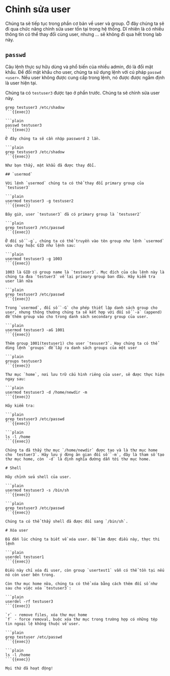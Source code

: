 # Chỉnh sửa user

Chúng ta sẽ tiếp tục trong phần cơ bản về user và group. Ở đây chúng ta sẽ đi qua chức năng chỉnh sửa user tồn tại trong hệ thống. Dĩ nhiên là có nhiều thông tin có thể thay đổi cùng user, nhưng ... sẽ không đi qua hết trong lab này.

## `passwd`

Câu lệnh thực sự hữu dùng và phổ biến của nhiều admin, đó là đổi mật khẩu. Để đổi mật khẩu cho user, chúng ta sử dụng lệnh với cú pháp `passwd <user>`. Nếu user không được cung cấp trong lệnh, nó được được ngầm định là user hiện tại.

Chúng ta có `testuser3` được tạo ở phần trước. Chúng ta sẽ chỉnh sửa user này.

```plain
grep testuser3 /etc/shadow
```{{exec}}

```plain
passwd testuser3
```{{exec}}

Ở đây chúng ta sẽ cần nhập password 2 lần.

```plain
grep testuser3 /etc/shadow
```{{exec}}

Như bạn thấy, mật khẩu đã được thay đổi.

## `usermod`

Với lệnh `usermod` chúng ta có thể thay đổi primary group của `testuser3`

```plain
usermod testuser3 -g testuser2
```{{exec}}

Bây giờ, user `testuser3` đã có primary group là `testuser2`

```plain
grep testuser3 /etc/passwd
```{{exec}}

Ở đối số `-g`, chúng ta có thể truyền vào tên group như lệnh `usermod` vừa chạy hoặc GID như lệnh sau:

```plain
usermod testuser3 -g 1003
```{{exec}}

1003 là GID có group name là `testuser3`. Mục đích của câu lệnh này là chúng ta đưa `testuer3` về lại primary group ban đầu. Hãy kiểm tra user lần nữa

```plain
grep testuser3 /etc/passwd
```{{exec}}

Trong `usermod`, đối số `-G` cho phép thiết lập danh sách group cho user, nhưng thông thường chúng ta sẽ kết hợp với đối số `-a` (append) để thêm group vào cho trong danh sách secondary group của user. 

```plain
usermod testuser3 -aG 1001
```{{exec}}

Thêm group 1001(testuser1) cho user `tesuser3`. Hay chúng ta có thể dùng lệnh `groups` để lấy ra danh sách groups của một user

```plain
groups testuser3
```{{exec}}

Thư mục `home`, nơi lưu trữ cấu hình riêng của user, sẽ được thực hiện ngay sau:

```plain
usermod testuser3 -d /home/newdir -m
```{{exec}}

Hãy kiểm tra:

```plain
grep testuser3 /etc/passwd
```{{exec}}

```plain
ls -l /home
```{{exec}}

Chúng ta đã thấy thư mục `/home/newdir` được tạo và là thư mục home cho `testuer3`. Hãy lưu ý đừng ăn gian đối số `-m`, đây là tham số tạo thư mục home, còn `-d` là định nghĩa đường dẫn tới thư mục home.

# Shell

Hãy chỉnh sửa shell của user.

```plain
usermod testuser3 -s /bin/sh
```{{exec}}

```plain
grep testuser3 /etc/passwd
```{{exec}}

Chúng ta có thể thấy shell đã được đổi sang `/bin/sh`.

# Xóa user

Đã đến lúc chúng ta biết về xóa user. Để làm được điều này, thực thi lệnh

```plain
userdel testuser1
```{{exec}}

Điều này chỉ xóa đi user, còn group `usertest1` vẫn có thể tồn tại nếu nó còn user bên trong.

Còn thư mục home nữa, chúng ta có thể xóa bằng cách thêm đối số như sau cho việc xóa `testuser3`:

```plain
userdel -rf testuser3
```{{exec}}

`r` - remove files, xóa thư mục home
`f` - force removal, buộc xóa thư mục trong trường hợp có những tệp tin ngoại lệ không thuộc về user.

```plain
grep testuser /etc/passwd
```{{exec}}

```plain
ls -l /home
```{{exec}}

Mọi thứ đã hoạt động!




